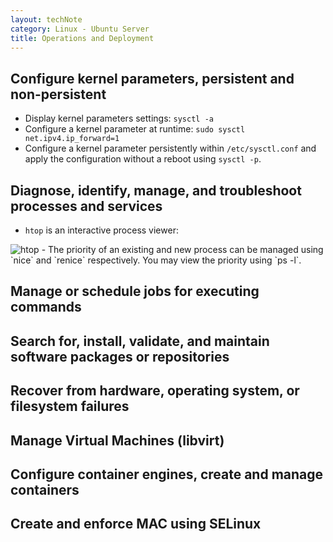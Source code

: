 ```yaml
---
layout: techNote
category: Linux - Ubuntu Server
title: Operations and Deployment
---
```

## Configure kernel parameters, persistent and non-persistent
- Display kernel parameters settings: `sysctl -a` 
- Configure a kernel parameter at runtime: `sudo sysctl net.ipv4.ip_forward=1`
- Configure a kernel parameter persistently within `/etc/sysctl.conf` and apply the configuration without a reboot using `sysctl -p`.

## Diagnose, identify, manage, and troubleshoot processes and services
- `htop` is an interactive process viewer:
<img src="/linux_screenshots/htop.png" alt="htop">
- The priority of an existing and new process can be managed using `nice` and `renice` respectively. You may view the priority using `ps -l`.

## Manage or schedule jobs for executing commands

## Search for, install, validate, and maintain software packages or repositories

## Recover from hardware, operating system, or filesystem failures

## Manage Virtual Machines (libvirt)

## Configure container engines, create and manage containers

## Create and enforce MAC using SELinux
